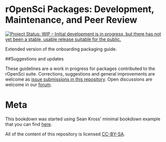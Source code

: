 rOpenSci Packages: Development, Maintenance, and Peer Review
=============================================================

[![Project Status: WIP – Initial development is in progress, but there has not yet been a stable, usable release suitable for the public.](http://www.repostatus.org/badges/latest/wip.svg)](http://www.repostatus.org/#wip)

Extended version of the onboarding packaging guide.

##Suggestions and updates

These guidelines are a work in progress for packages contributed to the rOpenSci suite. Corrections, suggestions and general improvements are welcome as [issue submissions in this repository](https://github.com/ropenscilabs/dev_guide/issues/new). Open discussions are welcome in our [forum](https://discuss.ropensci.org/).



# Meta

This bookdown was started using Sean Kross' minimal bookdown example that you can find [here](https://github.com/seankross/bookdown-start).

All of the content of this repository is licensed 
[CC-BY-SA](https://creativecommons.org/publicdomain/zero/1.0/).
